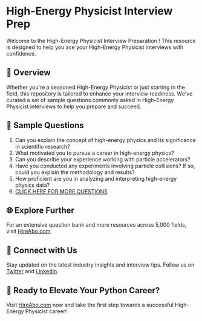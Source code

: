 # High-Energy Physicist Interview Prep

Welcome to the High-Energy Physicist Interview Preparation ! This resource is designed to help you ace your High-Energy Physicist interviews with confidence.

## 🚀 Overview

Whether you're a seasoned High-Energy Physicist or just starting in the field, this repository is tailored to enhance your interview readiness. We've curated a set of sample questions commonly asked in High-Energy Physicist interviews to help you prepare and succeed.

## 📝 Sample Questions

1. Can you explain the concept of high-energy physics and its significance in scientific research?
2. What motivated you to pursue a career in high-energy physics?
3. Can you describe your experience working with particle accelerators?
4. Have you conducted any experiments involving particle collisions? If so, could you explain the methodology and results?
5. How proficient are you in analyzing and interpreting high-energy physics data?
6. [CLICK HERE FOR MORE QUESTIONS](https://hireabo.com/job/5_0_14/HighEnergy%20Physicist)

## 🌐 Explore Further

For an extensive question bank and more resources across 5,000 fields, visit [HireAbo.com](https://www.hireabo.com).

## 📱 Connect with Us

Stay updated on the latest industry insights and interview tips. Follow us on [Twitter](https://twitter.com/hireabo) and [LinkedIn](https://www.linkedin.com/in/hire-abo-3609972a8/).

## 🚀 Ready to Elevate Your Python Career?

Visit [HireAbo.com](https://www.hireabo.com) now and take the first step towards a successful High-Energy Physicist career!